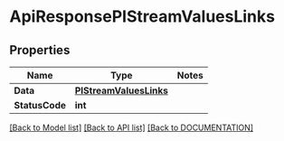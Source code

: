 # ApiResponsePIStreamValuesLinks

## Properties
Name | Type | Notes
------------ | ------------- | -------------
**Data** | **[**PIStreamValuesLinks**](../Model/PIStreamValuesLinks.md)**
**StatusCode** | **int**

[[Back to Model list]](../../DOCUMENTATION.md#documentation-for-models) [[Back to API list]](../../DOCUMENTATION.md#documentation-for-api-endpoints) [[Back to DOCUMENTATION]](../../DOCUMENTATION.md)
